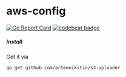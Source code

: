 # aws-config 
[![Go Report Card](https://goreportcard.com/badge/github.com/artemnikitin/aws-config)](https://goreportcard.com/report/github.com/artemnikitin/aws-config) [![codebeat badge](https://codebeat.co/badges/29a330a4-7af4-462e-b8ea-de61ea346cb4)](https://codebeat.co/projects/github-com-artemnikitin-aws-config)    

##### Install
Get it via    
``` 
go get github.com/artemnikitin/s3-uploader 
``` 
   
